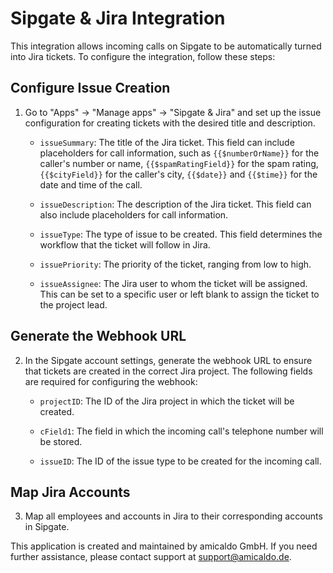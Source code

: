 # Sipgate & Jira Integration

This integration allows incoming calls on Sipgate to be automatically turned into Jira tickets. To configure the integration, follow these steps:

## Configure Issue Creation

1. Go to "Apps" -> "Manage apps" -> "Sipgate & Jira" and set up the issue configuration for creating tickets with the desired title and description.

    * `issueSummary`: The title of the Jira ticket. This field can include placeholders for call information, such as `{{$numberOrName}}` for the caller's number or name, `{{$spamRatingField}}` for the spam rating, `{{$cityField}}` for the caller's city, `{{$date}}` and `{{$time}}` for the date and time of the call.

    * `issueDescription`: The description of the Jira ticket. This field can also include placeholders for call information.

    * `issueType`: The type of issue to be created. This field determines the workflow that the ticket will follow in Jira.

    * `issuePriority`: The priority of the ticket, ranging from low to high.

    * `issueAssignee`: The Jira user to whom the ticket will be assigned. This can be set to a specific user or left blank to assign the ticket to the project lead.

## Generate the Webhook URL

2. In the Sipgate account settings, generate the webhook URL to ensure that tickets are created in the correct Jira project. The following fields are required for configuring the webhook:

    * `projectID`: The ID of the Jira project in which the ticket will be created.

    * `cField1`: The field in which the incoming call's telephone number will be stored.

    * `issueID`: The ID of the issue type to be created for the incoming call.

## Map Jira Accounts

3. Map all employees and accounts in Jira to their corresponding accounts in Sipgate.

This application is created and maintained by amicaldo GmbH. If you need further assistance, please contact support at support@amicaldo.de.
